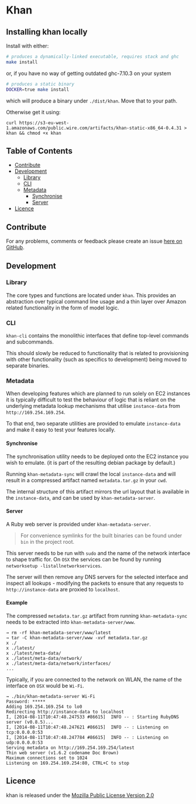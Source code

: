 # Khan

## Installing khan locally

Install with either:

```sh
# produces a dynamically-linked executable, requires stack and ghc
make install
```

or, if you have no way of getting outdated ghc-7.10.3 on your system

```sh
# produces a static binary
DOCKER=true make install
```

which will produce a binary under `./dist/khan`. Move that to your path.

Otherwise get it using:

```
curl https://s3-eu-west-1.amazonaws.com/public.wire.com/artifacts/khan-static-x86_64-0.4.31 > khan && chmod +x khan
```

## Table of Contents

* [Contribute](#contribute)
* [Development](#development)
    - [Library](#library)
    - [CLI](#cli)
    - [Metadata](#metadata)
        - [Synchronise](#synchronise)
        - [Server](#server)
* [Licence](#licence)


## Contribute

For any problems, comments or feedback please create an issue [here on GitHub](github.com/brendanhay/khan/issues).


## Development

### Library

The core types and functions are located under `khan`. This provides an abstraction
over typical command line usage and a thin layer over Amazon related functionality
in the form of model logic.

### CLI

`khan-cli` contains the monolithic interfaces that define top-level commands and subcommands.

This should slowly be reduced to functionality that is related to provisioning
with other functionality (such as specifics to development) being moved to separate binaries.

### Metadata

When developing features which are planned to run solely on EC2 instances it is
typically difficult to test the behaviour of logic that is reliant on the underlying
metadata lookup mechanisms that utilise `instance-data` from `http://169.254.169.254`.

To that end, two separate utilities are provided to emulate `instance-data` and
make it easy to test your features locally.

#### Synchronise

The synchronisation utility needs to be deployed onto the EC2 instance you wish
to emulate. (it is part of the resulting debian package by default.)

Running `khan-metadata-sync` will crawl the local `instance-data` and will result
in a compressed artifact named `metadata.tar.gz` in your `cwd`.

The internal structure of this artifact mirrors the url layout that is available
in the `instance-data`, and can be used by `khan-metadata-server`.

#### Server

A Ruby web server is provided under `khan-metadata-server`.

> For convenience symlinks for the built binaries can be found under `bin` in the project root.

This server needs to be run with `sudo` and the name of the network interface to
shape traffic for. On `OSX` the services can be found by running `networksetup -listallnetworkservices`.

The server will then remove any DNS servers for the selected interface and inspect
all lookups - modifying the packets to ensure that any requests to `http://instance-data`
are proxied to `localhost`.

#### Example

The compressed `metadata.tar.gz` artifact from running `khan-metadata-sync` needs to
be extracted into `khan-metadata-server/www`.

```
→ rm -rf khan-metadata-server/www/latest
→ tar -C khan-metadata-server/www -xvf metadata.tar.gz
x ./
x ./latest/
x ./latest/meta-data/
x ./latest/meta-data/network/
x ./latest/meta-data/network/interfaces/
...
```

Typically, if you are connected to the network on WLAN, the name of the interface on `OSX` would be `Wi-Fi`.

```
→ ./bin/khan-metadata-server Wi-Fi
Password: *****
Adding 169.254.169.254 to lo0
Redirecting http://instance-data to localhost
I, [2014-08-11T10:47:48.247533 #86615]  INFO -- : Starting RubyDNS server (v0.8.5)...
I, [2014-08-11T10:47:48.247621 #86615]  INFO -- : Listening on tcp:0.0.0.0:53
I, [2014-08-11T10:47:48.247784 #86615]  INFO -- : Listening on udp:0.0.0.0:53
Serving metadata on http://169.254.169.254/latest
Thin web server (v1.6.2 codename Doc Brown)
Maximum connections set to 1024
Listening on 169.254.169.254:80, CTRL+C to stop
```


## Licence

khan is released under the [Mozilla Public License Version 2.0](http://www.mozilla.org/MPL/)
